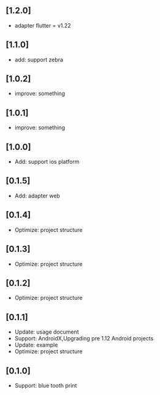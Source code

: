 ## [1.2.0]

* adapter flutter = v1.22

## [1.1.0]

* add: support zebra

## [1.0.2]

* improve: something

## [1.0.1]

* improve: something

## [1.0.0]

* Add: support ios platform

## [0.1.5]

* Add: adapter web

## [0.1.4]

* Optimize: project structure

## [0.1.3]

* Optimize: project structure

## [0.1.2]

* Optimize: project structure

## [0.1.1]

* Update: usage document
* Support: AndroidX,Upgrading pre 1.12 Android projects
* Update: example
* Optimize: project structure

## [0.1.0]

* Support: blue tooth print
